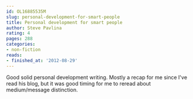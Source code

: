 ```yaml
---
id: OL16885535M
slug: personal-development-for-smart-people
title: Personal development for smart people
author: Steve Pavlina
rating: 4
pages: 288
categories:
- non-fiction
reads:
- finished_at: '2012-08-29'
---
```

Good solid personal development writing. Mostly a recap for me since I've read his blog, but it was good timing for me to reread about medium/message distinction.
